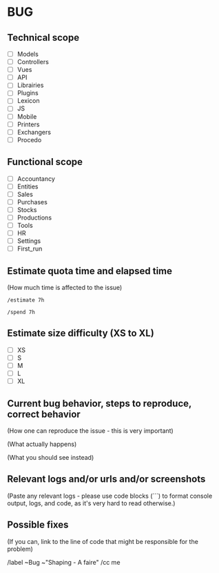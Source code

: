# BUG

## Technical scope

- [ ] Models
- [ ] Controllers
- [ ] Vues
- [ ] API
- [ ] Librairies
- [ ] Plugins
- [ ] Lexicon
- [ ] JS
- [ ] Mobile
- [ ] Printers
- [ ] Exchangers
- [ ] Procedo

## Functional scope

- [ ] Accountancy
- [ ] Entities
- [ ] Sales
- [ ] Purchases
- [ ] Stocks
- [ ] Productions
- [ ] Tools
- [ ] HR
- [ ] Settings
- [ ] First_run

## Estimate quota time and elapsed time

(How much time is affected to the issue)

`/estimate 7h`

`/spend 7h`

## Estimate size difficulty (XS to XL)

- [ ] XS
- [ ] S
- [ ] M
- [ ] L
- [ ] XL

## Current bug behavior, steps to reproduce, correct behavior

(How one can reproduce the issue - this is very important)

(What actually happens)

(What you should see instead)

## Relevant logs and/or urls and/or screenshots

(Paste any relevant logs - please use code blocks (```) to format console output, logs, and code, as it's very hard to read otherwise.)

## Possible fixes

(If you can, link to the line of code that might be responsible for the problem)

/label ~Bug ~"Shaping - A faire"
/cc me
